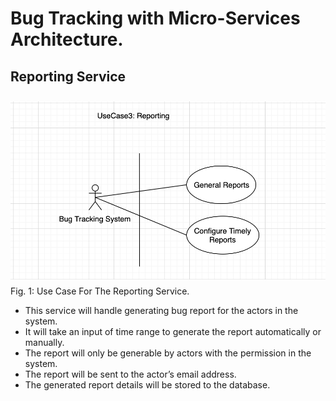 # Bug Tracking with Micro-Services Architecture.
## Reporting Service
<img src="usecase.png"
     alt="Fig. 1: Use Case For The Reporting Service."
     style="float: left; margin: 10px 10px 10px 0;" />
     Fig. 1: Use Case For The Reporting Service.
     <br>

* This service will handle generating bug report for the actors in the system.
* It will take an input of time range to generate the report automatically or manually.
* The report will only be generable by actors with the permission in the system.
* The report will be sent to the actor’s email address.
* The generated report details will be stored to the database.
